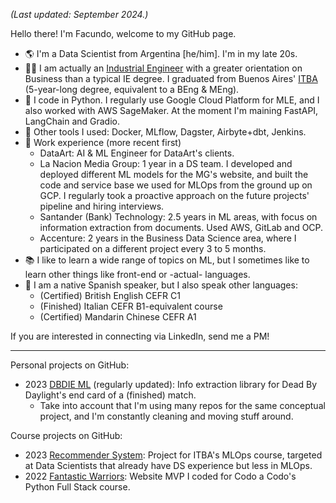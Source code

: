 *(Last updated: September 2024.)*

Hello there! I'm Facundo, welcome to my GitHub page.
- 🌎 I'm a Data Scientist from Argentina [he/him]. I'm in my late 20s.
- 👨‍🎓 I am actually an [Industrial Engineer](https://www.itba.edu.ar/en/undergraduate-courses/industrial-engineering/) with a greater orientation on Business than a typical IE degree. I graduated from Buenos Aires' [ITBA](https://www.itba.edu.ar/en/) (5-year-long degree, equivalent to a BEng & MEng).
- 🐍 I code in Python. I regularly use Google Cloud Platform for MLE, and I also worked with AWS SageMaker. At the moment I'm maining FastAPI, LangChain and Gradio.
- 🔨 Other tools I used: Docker, MLflow, Dagster, Airbyte+dbt, Jenkins.
- 💼 Work experience (more recent first)
  - DataArt: AI & ML Engineer for DataArt's clients.
  - La Nacion Media Group: 1 year in a DS team. I developed and deployed different ML models for the MG's website, and built the code and service base we used for MLOps from the ground up on GCP. I regularly took a proactive approach on the future projects' pipeline and hiring interviews.
  - Santander (Bank) Technology: 2.5 years in ML areas, with focus on information extraction from documents. Used AWS, GitLab and OCP.
  - Accenture: 2 years in the Business Data Science area, where I participated on a different project every 3 to 5 months.
- 📚 I like to learn a wide range of topics on ML, but I sometimes like to learn other things like front-end or -actual- languages.
- 🎌 I am a native Spanish speaker, but I also speak other languages:
  - (Certified) British English CEFR C1
  - (Finished) Italian CEFR B1-equivalent course
  - (Certified) Mandarin Chinese CEFR A1

If you are interested in connecting via LinkedIn, send me a PM!

---

Personal projects on GitHub:
- 2023 [DBDIE ML](https://github.com/trOOnies/dbdie_ml) (regularly updated): Info extraction library for Dead By Daylight's end card of a (finished) match.
  - Take into account that I'm using many repos for the same conceptual project, and I'm constantly cleaning and moving stuff around.

Course projects on GitHub:
- 2023 [Recommender System](https://github.com/trOOnies/recommender_system): Project for ITBA's MLOps course, targeted at Data Scientists that already have DS experience but less in MLOps.
- 2022 [Fantastic Warriors](https://github.com/trOOnies/fantasticwarriors): Website MVP I coded for Codo a Codo's Python Full Stack course.

